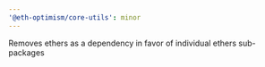 ```yaml
---
'@eth-optimism/core-utils': minor
---
```


Removes ethers as a dependency in favor of individual ethers sub-packages
